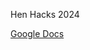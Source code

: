 Hen Hacks 2024

[Google Docs](https://docs.google.com/document/d/1rpS6eoXiWS2pz4CO6Unv7P4owfa87kCua4z94uJKJ1U/edit)
